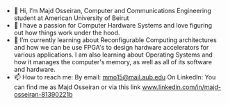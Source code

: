 - 👋 Hi, I’m Majd Osseiran, Computer and Communications Engineering student at American University of Beirut
- 👀 I have a passion for Computer Hardware Systems and love figuring out how things work under the hood.
- 🌱 I’m currently learning about Reconfigurable Computing architectures and how we can be use FPGA's to design hardware accelerators for various applications.
I am also learning about Operating Systems and how it manages the computer's memory, as well as all of its software and hardware.
- 📫 How to reach me:
By email: mmo15@mail.aub.edu
On LinkedIn: You can find me as Majd Osseiran or via this link www.linkedin.com/in/majd-osseiran-81390221b

<!---
majdoss/majdoss is a ✨ special ✨ repository because its `README.md` (this file) appears on your GitHub profile.
You can click the Preview link to take a look at your changes.
--->
